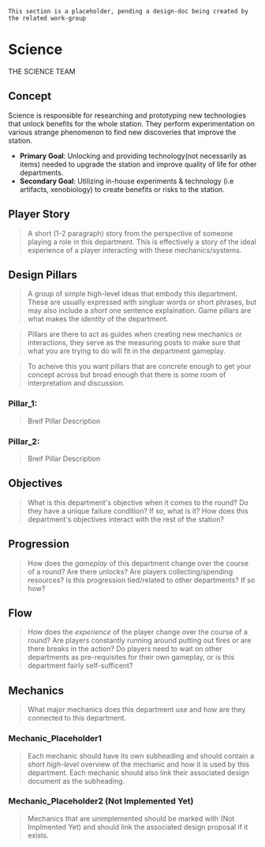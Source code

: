 ```admonish warning "Attention: Placeholder!"
This section is a placeholder, pending a design-doc being created by the related work-group
```

# Science
THE SCIENCE TEAM

## Concept
Science is responsible for researching and prototyping new technologies that unlock benefits for the whole station. They perform experimentation on various strange phenomenon to find new discoveries that improve the station.
- **Primary Goal**: Unlocking and providing technology(not necessarily as items) needed to upgrade the station and improve quality of life for other departments.
- **Secondary Goal**: Utilizing in-house experiments & technology (i.e artifacts, xenobiology) to create benefits or risks to the station.

## Player Story
> A short (1-2 paragraph) story from the perspective of someone playing a role in this department. This is effectively a story of the ideal experience of a player interacting with these mechanics/systems. 

## Design Pillars
> A group of simple high-level ideas that embody this department. These are usually expressed with singluar words or short phrases, but may also include a *short* one sentence explaination. Game pillars are what makes the *identity* of the department. 

> Pillars are there to act as guides when creating new mechanics or interactions, they serve as the measuring posts to make sure that what you are trying to do will fit in the department gameplay. 

> To acheive this you want pillars that are concrete enough to get your concept across but broad enough that there is some room of interpretation and discussion.

### Pillar_1:
 > Breif Pillar Description

 ### Pillar_2:
 > Breif Pillar Description

## Objectives
> What is this department's objective when it comes to the round? Do they have a unique failure condition? If so, what is it? How does this department's objectives interact with the rest of the station?

## Progression
> How does the *gameplay* of this department change over the course of a round? Are there unlocks? Are players collecting/spending resources? Is this progression tied/related to other departments? If so how?

## Flow
> How does the *experience* of the player change over the course of a round? Are players constantly running around putting out fires or are there breaks in the action? Do players need to wait on other departments as pre-requisites for their own gameplay, or is this department fairly self-sufficent?

## Mechanics
> What major mechanics does this department use and how are they connected to this department.

### Mechanic_Placeholder1
> Each mechanic should have its own subheading and should contain a *short high-level* overview of the mechanic and how it is used by this department. Each mechanic should also link their associated design document as the subheading.

### Mechanic_Placeholder2 (Not Implemented Yet)
> Mechanics that are unimplemented should be marked with (Not Implmented Yet) and should link the associated design proposal if it exists.
